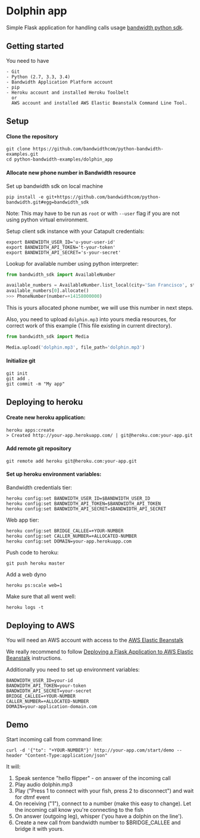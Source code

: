 # Dolphin app

Simple Flask application for handling calls usage  [bandwidth python sdk](https://github.com/bandwidthcom/python-bandwidth).


## Getting started
You need to have

    - Git
    - Python (2.7, 3.3, 3.4)
    - Bandwidth Application Platform account
    - pip
    - Heroku account and installed Heroku Toolbelt
      or
      AWS account and installed AWS Elastic Beanstalk Command Line Tool.


## Setup

#### Clone the repository

```console
git clone https://github.com/bandwidthcom/python-bandwidth-examples.git
cd python-bandwidth-examples/dolphin_app
```
#### Allocate new phone number in Bandwidth resource

Set up bandwidth sdk on local machine
```console
pip install -e git+https://github.com/bandwidthcom/python-bandwidth.git#egg=bandwidth_sdk
```
Note: This may have to be run as `root` or with `--user` flag if you are not using python virtual environment.

Setup client sdk instance with your Catapult credentials:
```console
export BANDWIDTH_USER_ID='u-your-user-id'
export BANDWIDTH_API_TOKEN='t-your-token'
export BANDWIDTH_API_SECRET='s-your-secret'
```
Lookup for available number using python interpreter:
```python
from bandwidth_sdk import AvailableNumber

available_numbers = AvailableNumber.list_local(city='San Francisco', state='CA')
available_numbers[0].allocate()
>>> PhoneNumber(number=+14158000000)
```
This is yours allocated phone number, we will use this number in next steps.

Also, you need to upload `dolphin.mp3` into yours media resources, for correct work of this example (This file existing in current directory).
```python
from bandwidth_sdk import Media

Media.upload('dolphin.mp3', file_path='dolphin.mp3')
```

#### Initialize git
```console
git init
git add .
git commit -m "My app"
```

##  Deploying to heroku


#### Create new heroku application:
```console
heroku apps:create
> Created http://your-app.herokuapp.com/ | git@heroku.com:your-app.git
```

#### Add remote git repository
```console
git remote add heroku git@heroku.com:your-app.git
```

#### Set up heroku environment variables:

Bandwidth credentials tier:
```console
heroku config:set BANDWIDTH_USER_ID=$BANDWIDTH_USER_ID
heroku config:set BANDWIDTH_API_TOKEN=$BANDWIDTH_API_TOKEN
heroku config:set BANDWIDTH_API_SECRET=$BANDWIDTH_API_SECRET
```
Web app tier:
```console
heroku config:set BRIDGE_CALLEE=+YOUR-NUMBER
heroku config:set CALLER_NUMBER=+ALLOCATED-NUMBER
heroku config:set DOMAIN=your-app.herokuapp.com
```

Push code to heroku:
```console
git push heroku master
```

Add a web dyno
```console
heroku ps:scale web=1
```

Make sure that all went well:
```console
heroku logs -t
```

##  Deploying to  AWS

You will need an AWS account with access to the  [AWS Elastic Beanstalk](http://aws.amazon.com/elasticbeanstalk)

We really recommend to follow [Deploying a Flask Application to AWS Elastic Beanstalk](http://docs.aws.amazon.com/elasticbeanstalk/latest/dg/create_deploy_Python_flask.html) instructions.

Additionally you need to set up environment variables:

```console
BANDWIDTH_USER_ID=your-id
BANDWIDTH_API_TOKEN=your-token
BANDWIDTH_API_SECRET=your-secret
BRIDGE_CALLEE=+YOUR-NUMBER
CALLER_NUMBER=+ALLOCATED-NUMBER
DOMAIN=your-application-domain.com
```

## Demo

Start incoming call from command line:
```console
curl -d '{"to": "+YOUR-NUMBER"}' http://your-app.com/start/demo --header "Content-Type:application/json"
```

It will:

1. Speak sentence "hello flipper" - on answer of the incoming call
2. Play audio dolphin.mp3
3. Play ("Press 1 to connect with your fish, press 2 to disconnect") and wait for dtmf event
4. On receiving ("1"), connect to a number (make this easy to change). Let the incoming call know you're connecting to the fish
5. On answer (outgoing leg), whisper ('you have a dolphin on the line').
6. Create a new call from bandwidth number to $BRIDGE_CALLEE and bridge it with yours.
